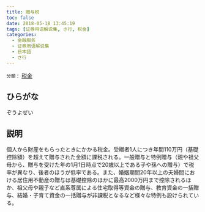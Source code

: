 ```yaml
---
title: 贈与税
toc: false
date: 2018-05-18 13:45:19
tags: [证券用语解说集, さ行, 税金]
categories:
  - 金融服务
  - 证券用语解说集
  - 日本語
  - さ行
---
```


`分類：` [税金](/tags/税金/)

## ひらがな

ぞうよぜい

## 説明

個人から財産をもらったときにかかる税金。受贈者1人につき年間110万円（基礎控除額）を超えて贈与された金額に課税される。一般贈与と特例贈与（親や祖父母から、贈与を受けた年の1月1日時点で20歳以上である子や孫への贈与）で税率が異なり、後者のほうが低率である。また、婚姻期間20年以上の夫婦間における居住用不動産の贈与は基礎控除のほかに最高2000万円まで控除されるほか、祖父母や親子など直系尊属による住宅取得等資金の贈与、教育資金の一括贈与、結婚・子育て資金の一括贈与が非課税となるなど様々な特例も設けられている。
